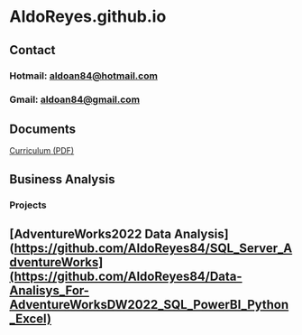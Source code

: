 # AldoReyes.github.io

## Contact
### Hotmail: aldoan84@hotmail.com
### Gmail: aldoan84@gmail.com

## Documents
 [Curriculum (PDF)](/Assets/files/Aldo_Reyes_CV.pdf)

## Business Analysis
### Projects

## [AdventureWorks2022 Data Analysis](https://github.com/AldoReyes84/SQL_Server_AdventureWorks](https://github.com/AldoReyes84/Data-Analisys_For-AdventureWorksDW2022_SQL_PowerBI_Python_Excel)

